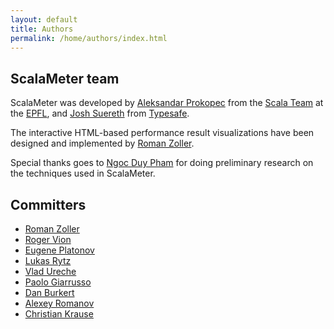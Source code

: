```yaml
---
layout: default
title: Authors
permalink: /home/authors/index.html
---
```


## ScalaMeter team

ScalaMeter was developed by [Aleksandar Prokopec](http://people.epfl.ch/aleksandar.prokopec) from the [Scala Team](http://lamp.epfl.ch/) at the [EPFL](http://epfl.ch/),
and [Josh Suereth](http://jsuereth.com/) from [Typesafe](http://typesafe.com/).

The interactive HTML-based performance result visualizations have been designed and implemented by [Roman Zoller](https://github.com/rzoller).

Special thanks goes to [Ngoc Duy Pham](https://github.com/ngocduy-pham) for doing preliminary research
on the techniques used in ScalaMeter.

## Committers

- [Roman Zoller](https://github.com/rzoller)
- [Roger Vion](https://github.com/vrepfl)
- [Eugene Platonov](https://github.com/jozic)
- [Lukas Rytz](https://github.com/lrytz)
- [Vlad Ureche](https://github.com/VladUreche)
- [Paolo Giarrusso](http://www.informatik.uni-marburg.de/~pgiarrusso/)
- [Dan Burkert](https://github.com/danburkert)
- [Alexey Romanov](https://github.com/alexeyr)
- [Christian Krause](https://github.com/wookietreiber)
